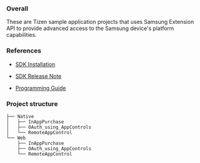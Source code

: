 ### Overall
These are Tizen sample application projects that uses Samsung Extension API to provide advanced access to the Samsung device's platform capabilities.

### References
* [SDK Installation](http://developer.samsung.com/gear/develop/tech-doc/tizen-extension-sdk-guide)

* [SDK Release Note](http://developer.samsung.com/gear/develop/tech-doc/wearable-extension-releases)

* [Programming Guide](http://developer.samsung.com/gear/develop/tech-doc/tizen-wearable-extension-programming-guide)

### Project structure
```
├── Native
│   ├── InAppPurchase
│   ├── OAuth_using_AppControls
│   └── RemoteAppControl
└── Web
    ├── InAppPurchase
    ├── OAuth_using_AppControls
    └── RemoteAppControl
```
